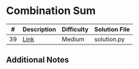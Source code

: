 # Combination Sum
|#|Description|Difficulty|Solution File|
|-|-|-|-|
|39|[Link](https://leetcode.com/problems/combination-sum/)|Medium|solution.py|

## Additional Notes
